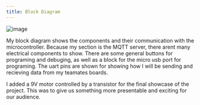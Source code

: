```yaml
---
title: Block Diagram
---
```


![image](https://github.com/user-attachments/assets/3fb776ed-d963-4da6-bceb-58b18d3f9e56)

My block diagram shows the components and their communication with the microcontroller. Because my section is the MQTT server, there arent many electrical components to show. There are some general buttons for programing and debuging, as well as a block for the micro usb port for programing. The uart pins are shown for showing how I will be sending and recieving data from my teamates boards.

I added a 9V motor controlled by a transistor for the final showcase of the project. This was to give us something more presentable and exciting for our audience.
